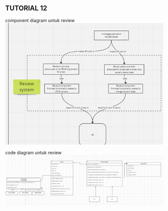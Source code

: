 ## TUTORIAL 12

component diagram untuk review
![img.png](img.png)

code diagram untuk review
![img_1.png](img_1.png)